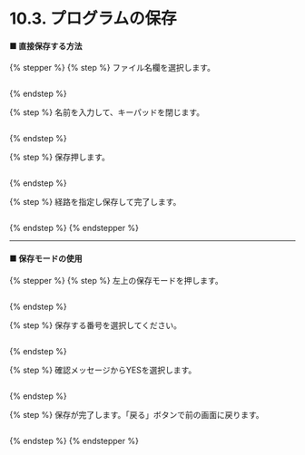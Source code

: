 # 10.3. プログラムの保存

#### ■ 直接保存する方法

{% stepper %}
{% step %}
ファイル名欄を選択します。

<figure><img src="./img/section5.3.1.jpg" alt=""><figcaption></figcaption></figure>
{% endstep %}

{% step %}
名前を入力して、キーパッドを閉じます。

<figure><img src="./img/section5.3.2.jpg" alt=""><figcaption></figcaption></figure>
{% endstep %}

{% step %}
保存押します。

<figure><img src="./img/section5.3.3.jpg" alt=""><figcaption></figcaption></figure>
{% endstep %}

{% step %}
経路を指定し保存して完了します。

<figure><img src="./img/section5.3.4.jpg" alt=""><figcaption></figcaption></figure>
{% endstep %}
{% endstepper %}

***

#### ■ 保存モードの使用

{% stepper %}
{% step %}
左上の保存モードを押します。

<figure><img src="./img/section5.3.5.jpg" alt=""><figcaption></figcaption></figure>
{% endstep %}

{% step %}
保存する番号を選択してください。

<figure><img src="./img/section5.3.6.jpg" alt=""><figcaption></figcaption></figure>
{% endstep %}

{% step %}
確認メッセージからYESを選択します。

<figure><img src="./img/section5.3.7.jpg" alt=""><figcaption></figcaption></figure>
{% endstep %}

{% step %}
保存が完了します。「戻る」ボタンで前の画面に戻ります。

<figure><img src="./img/section5.3.8.jpg" alt=""><figcaption></figcaption></figure>
{% endstep %}
{% endstepper %}
